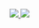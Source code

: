 <p align="center">
  <a href="https://travis-ci.org/Tony-Hu/OAPractice">
    <img src="https://travis-ci.org/Tony-Hu/OAPractice.svg?branch=master" />
  </a>
  <a href="https://codecov.io/gh/Tony-Hu/OAPractice">
    <img src="https://codecov.io/gh/Tony-Hu/OAPractice/branch/master/graph/badge.svg" />
  </a>
</p>